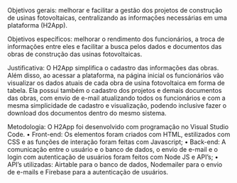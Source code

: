 Objetivos gerais: melhorar e facilitar a gestão dos projetos de construção de usinas fotovoltaicas, centralizando as informações necessárias em uma plataforma (H2App).

Objetivos específicos: melhorar o rendimento dos funcionários, a troca de informações entre eles e facilitar a busca pelos dados e documentos das obras de construção das usinas fotovoltaicas.

Justificativa: O H2App simplifica o cadastro das informações das obras. Além disso, ao acessar a plataforma, na página inicial os funcionários vão visualizar os dados atuais de cada obra de usina fotovoltaica em forma de tabela. Ela possui também o cadastro dos projetos e demais documentos das obras, com envio de e-mail atualizando todos os funcionários e com a mesma simplicidade de cadastro e visualização, podendo inclusive fazer o download dos documentos dentro do mesmo sistema.

Metodologia: 
O H2App foi desenvolvido com programação no Visual Studio Code.
•	Front-end: Os elementos foram criados com HTML, estilizados com CSS e as funções de interação foram feitas com Javascript;
•	Back-end: A comunicação entre o usuário e o banco de dados, o envio de e-mail e o login com autenticação de usuários foram feitos com Node JS e API’s;
•	API’s utilizadas: Airtable para o banco de dados, Nodemailer para o envio de e-mails e Firebase para a autenticação de usuários.
